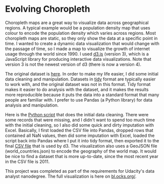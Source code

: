 # Evolving Choropleth

Choropleth maps are a great way to visualize data across geographical regions.  A typical example would be a population density map that uses colour to encode the population density which varies across regions.  Most choropleth maps are static, so they only show the data at a specific point in time.  I wanted to create a dynamic data visualization that would change with the passage of time, so I made a map to visualize the growth of internet usage through the world since 1990.  I used [d3.js](https://d3js.org/) (version 3), which is a JavaScript library for producing interactive data visualizations.  Note that version 3 is not the newest version of d3 (there is now a version 4).

The original dataset is [here](https://docs.google.com/spreadsheets/d/1o2v5n--85X8_VHrcNNgp4RpeHK4PFIVsEwBUOW9RiFY/pub).  In order to make my life easier, I did some initial data cleaning and manipulation.  Datasets in [tidy](http://www.jeannicholashould.com/tidy-data-in-python.html) format are typically easier to work with, and the original dataset was not in this format.  Tidy format makes it easier to do analysis with the dataset, and it makes the results more reproducible because it puts the data into a standard format that many people are familiar with.  I prefer to use Pandas (a Python library) for data analysis and manipulation.

Here is the [Python script](https://github.com/marty-vanhoof/Evolving_Choropleth/blob/master/data_manipulation.py) that does the initial data cleaning.  There were some records that were missing, and I didn't want to spend too much time with the initial cleaning, so I also did some quick and dirty imputation with Excel.  Basically, I first loaded the CSV file into Pandas, dropped rows that contained all NaN values, then did some imputation with Excel, loaded the script back into Pandas where I put it into tidy format, then exported it to the final [CSV file](https://github.com/marty-vanhoof/Evolving_Choropleth/blob/master/internet_users_per100_tidy.csv) that is used by d3.  The visualization also uses a GeoJSON file (world_countries.json) to encode the geography of the world map.  It would be nice to find a dataset that is more up-to-date, since the most recent year in the CSV file is 2011.

This project was completed as part of the requirements for Udacity's data analyst nanodegree.  The full visualization is here on [bl.ocks.org/](http://bl.ocks.org/marty-vanhoof/raw/55697f255b87cb96950c6b3a226722b6/). 